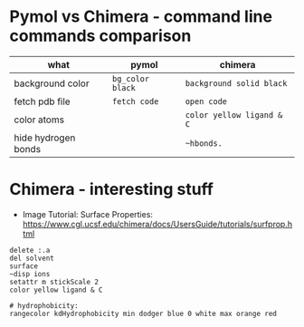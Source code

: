 # Pymol vs Chimera - command line commands comparison

| what| pymol | chimera |
|-------|-------|---------|
| background color | `bg_color black` | `background solid black` |
| fetch pdb file | `fetch code` | `open code` |
| color atoms | | `color yellow ligand & C` |
| hide hydrogen bonds | | `~hbonds.` |


# Chimera - interesting stuff

- Image Tutorial: Surface Properties: https://www.cgl.ucsf.edu/chimera/docs/UsersGuide/tutorials/surfprop.html


```
delete :.a
del solvent
surface
~disp ions
setattr m stickScale 2
color yellow ligand & C 

# hydrophobicity:
rangecolor kdHydrophobicity min dodger blue 0 white max orange red
```
